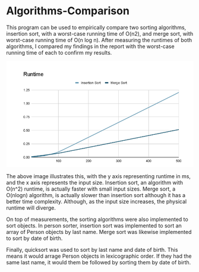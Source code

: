 # Algorithms-Comparison

This program can be used to empirically compare two sorting algorithms, insertion sort, with a worst-case running time of O(n2), and merge sort, with worst-case running time of O(n log n). After measuring the runtimes of both algorithms, I compared my findings in the report with the worst-case running time of each to confirm my results.

![img_1.png](img_1.png)

The above image illustrates this, with the y axis representing runtime in ms, and the x axis represents the input size.
Insertion sort, an algorithm with O(n^2) runtime, is actually faster with small input sizes. 
Merge sort, a O(nlogn) algorithm, is actually slower than insertion sort although it has a better time complexity.
Although, as the input size increases, the physical runtime will diverge.


On top of measurements, the sorting algorithms were also implemented to sort objects. In person sorter, insertion sort was implemented to sort an array of Person objects by last name. Merge sort was likewise implemented to sort by date of birth.

Finally, quicksort was used to sort by last name and date of birth. This means it would arrage Person objects in lexicographic order. If they had the same last name, it would them be followed by sorting them by date of birth.

